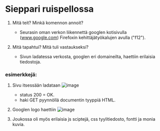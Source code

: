 # Sieppari ruispellossa

1. Mitä teit? Minkä komennon annoit?
    - Seurasin oman verkon liikennettä googlen kotisivulla (www.google.com) Firefoxin kehittäjätyökalujen avulla ("f12").

2. Mitä tapahtui? Mitä tuli vastaukseksi?
    - Sivun ladatessa verkosta, googlen eri domaineilta, haettiin erilaisia tiedostoja.
  
  ### esimerkkejä:
1. Sivu itsessään ladataan
![image](https://user-images.githubusercontent.com/89645611/227867332-c0456840-55bc-434d-8003-6159fa909fa3.png)
    - status 200 = OK.
    - haki GET pyynnöllä documentin tyyppiä HTML.
2. Googlen logo haettiin
![image](https://user-images.githubusercontent.com/89645611/227866218-234744ec-1a98-48bd-9e1d-424041f34c20.png)

3. Joukossa oli myös erilaisia js sciptejä, css tyylitiedosto, fontti ja monia kuvia.
